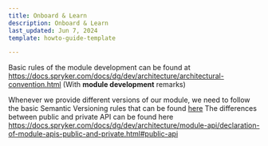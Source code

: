 ```yaml
---
title: Onboard & Learn
description: Onboard & Learn
last_updated: Jun 7, 2024
template: howto-guide-template

---
```


Basic rules of the module development can be found at https://docs.spryker.com/docs/dg/dev/architecture/architectural-convention.html (With **module development** remarks)

Whenever we provide different versions of our module, we need to follow the basic Semantic Versioning rules that can be found [here](/docs/dg/dev/architecture/module-api/semantic-versioning-major-vs.-minor-vs.-patch-release.html)
The differences between public and private API can be found here https://docs.spryker.com/docs/dg/dev/architecture/module-api/declaration-of-module-apis-public-and-private.html#public-api
